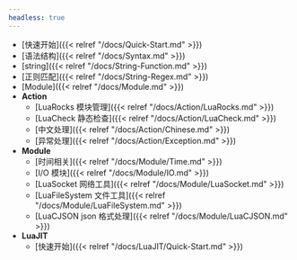 ```yaml
---
headless: true
---
```


- [快速开始]({{< relref "/docs/Quick-Start.md" >}})
- [语法结构]({{< relref "/docs/Syntax.md" >}})
- [string]({{< relref "/docs/String-Function.md" >}})
- [正则匹配]({{< relref "/docs/String-Regex.md" >}})
- [Module]({{< relref "/docs/Module.md" >}})
- **Action**
  - [LuaRocks 模块管理]({{< relref "/docs/Action/LuaRocks.md" >}})
  - [LuaCheck 静态检查]({{< relref "/docs/Action/LuaCheck.md" >}})
  - [中文处理]({{< relref "/docs/Action/Chinese.md" >}})
  - [异常处理]({{< relref "/docs/Action/Exception.md" >}})
- **Module**
  - [时间相关]({{< relref "/docs/Module/Time.md" >}})
  - [I/O 模块]({{< relref "/docs/Module/IO.md" >}})
  - [LuaSocket 网络工具]({{< relref "/docs/Module/LuaSocket.md" >}})
  - [LuaFileSystem 文件工具]({{< relref "/docs/Module/LuaFileSystem.md" >}})
  - [LuaCJSON json 格式处理]({{< relref "/docs/Module/LuaCJSON.md" >}})
- **LuaJIT**
  - [快速开始]({{< relref "/docs/LuaJIT/Quick-Start.md" >}})

